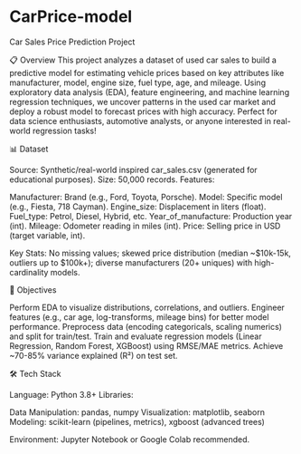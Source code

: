 # CarPrice-model
Car Sales Price Prediction Project

📋 Overview
This project analyzes a dataset of used car sales to build a predictive model for estimating vehicle prices based on key attributes like manufacturer, model, engine size, fuel type, age, and mileage. Using exploratory data analysis (EDA), feature engineering, and machine learning regression techniques, we uncover patterns in the used car market and deploy a robust model to forecast prices with high accuracy.
Perfect for data science enthusiasts, automotive analysts, or anyone interested in real-world regression tasks!

📊 Dataset

Source: Synthetic/real-world inspired car_sales.csv (generated for educational purposes).
Size: 50,000 records.
Features:

Manufacturer: Brand (e.g., Ford, Toyota, Porsche).
Model: Specific model (e.g., Fiesta, 718 Cayman).
Engine_size: Displacement in liters (float).
Fuel_type: Petrol, Diesel, Hybrid, etc.
Year_of_manufacture: Production year (int).
Mileage: Odometer reading in miles (int).
Price: Selling price in USD (target variable, int).

Key Stats: No missing values; skewed price distribution (median ~$10k-15k, outliers up to $100k+); diverse manufacturers (20+ uniques) with high-cardinality models.

🎯 Objectives

Perform EDA to visualize distributions, correlations, and outliers.
Engineer features (e.g., car age, log-transforms, mileage bins) for better model performance.
Preprocess data (encoding categoricals, scaling numerics) and split for train/test.
Train and evaluate regression models (Linear Regression, Random Forest, XGBoost) using RMSE/MAE metrics.
Achieve ~70-85% variance explained (R²) on test set.

🛠 Tech Stack

Language: Python 3.8+
Libraries:

Data Manipulation: pandas, numpy
Visualization: matplotlib, seaborn
Modeling: scikit-learn (pipelines, metrics), xgboost (advanced trees)


Environment: Jupyter Notebook or Google Colab recommended.
